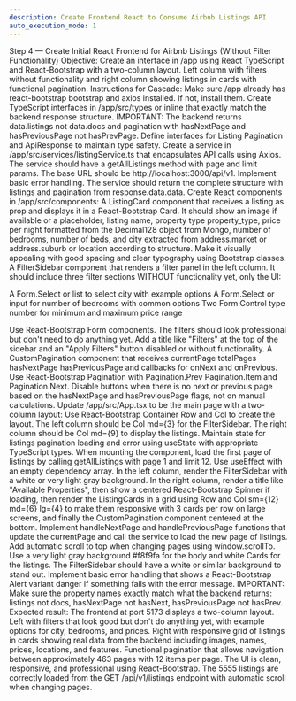 ```yaml
---
description: Create Frontend React to Consume Airbnb Listings API
auto_execution_mode: 1
---
```


Step 4 — Create Initial React Frontend for Airbnb Listings (Without Filter Functionality)
Objective: Create an interface in /app using React TypeScript and React-Bootstrap with a two-column layout. Left column with filters without functionality and right column showing listings in cards with functional pagination.
Instructions for Cascade:
Make sure /app already has react-bootstrap bootstrap and axios installed. If not, install them.
Create TypeScript interfaces in /app/src/types or inline that exactly match the backend response structure. IMPORTANT: The backend returns data.listings not data.docs and pagination with hasNextPage and hasPreviousPage not hasPrevPage. Define interfaces for Listing Pagination and ApiResponse to maintain type safety.
Create a service in /app/src/services/listingService.ts that encapsulates API calls using Axios. The service should have a getAllListings method with page and limit params. The base URL should be http://localhost:3000/api/v1. Implement basic error handling. The service should return the complete structure with listings and pagination from response.data.data.
Create React components in /app/src/components:
A ListingCard component that receives a listing as prop and displays it in a React-Bootstrap Card. It should show an image if available or a placeholder, listing name, property type property_type, price per night formatted from the Decimal128 object from Mongo, number of bedrooms, number of beds, and city extracted from address.market or address.suburb or location according to structure. Make it visually appealing with good spacing and clear typography using Bootstrap classes.
A FilterSidebar component that renders a filter panel in the left column. It should include three filter sections WITHOUT functionality yet, only the UI:

A Form.Select or list to select city with example options
A Form.Select or input for number of bedrooms with common options
Two Form.Control type number for minimum and maximum price range

Use React-Bootstrap Form components. The filters should look professional but don't need to do anything yet. Add a title like "Filters" at the top of the sidebar and an "Apply Filters" button disabled or without functionality.
A CustomPagination component that receives currentPage totalPages hasNextPage hasPreviousPage and callbacks for onNext and onPrevious. Use React-Bootstrap Pagination with Pagination.Prev Pagination.Item and Pagination.Next. Disable buttons when there is no next or previous page based on the hasNextPage and hasPreviousPage flags, not on manual calculations.
Update /app/src/App.tsx to be the main page with a two-column layout:
Use React-Bootstrap Container Row and Col to create the layout. The left column should be Col md={3} for the FilterSidebar. The right column should be Col md={9} to display the listings.
Maintain state for listings pagination loading and error using useState with appropriate TypeScript types.
When mounting the component, load the first page of listings by calling getAllListings with page 1 and limit 12. Use useEffect with an empty dependency array.
In the left column, render the FilterSidebar with a white or very light gray background. In the right column, render a title like "Available Properties", then show a centered React-Bootstrap Spinner if loading, then render the ListingCards in a grid using Row and Col sm={12} md={6} lg={4} to make them responsive with 3 cards per row on large screens, and finally the CustomPagination component centered at the bottom.
Implement handleNextPage and handlePreviousPage functions that update the currentPage and call the service to load the new page of listings. Add automatic scroll to top when changing pages using window.scrollTo.
Use a very light gray background #f8f9fa for the body and white Cards for the listings. The FilterSidebar should have a white or similar background to stand out.
Implement basic error handling that shows a React-Bootstrap Alert variant danger if something fails with the error message.
IMPORTANT: Make sure the property names exactly match what the backend returns: listings not docs, hasNextPage not hasNext, hasPreviousPage not hasPrev.
Expected result: The frontend at port 5173 displays a two-column layout. Left with filters that look good but don't do anything yet, with example options for city, bedrooms, and prices. Right with responsive grid of listings in cards showing real data from the backend including images, names, prices, locations, and features. Functional pagination that allows navigation between approximately 463 pages with 12 items per page. The UI is clean, responsive, and professional using React-Bootstrap. The 5555 listings are correctly loaded from the GET /api/v1/listings endpoint with automatic scroll when changing pages.
